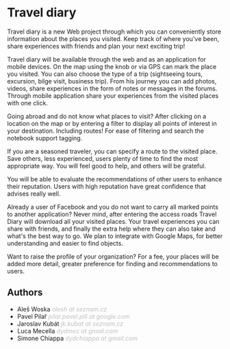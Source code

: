 <h1>Travel diary</h1>

<p>Travel diary is a new Web project through which you can conveniently store information about the places you visited. Keep track of where you've been, share experiences with friends and plan your next exciting trip!</p>

<p>Travel diary will be available through the web and as an application for mobile devices. On the map using the knob or via GPS can mark the place you visited. You can also choose the type of a trip (sightseeing tours, excursion, bilge visit, business trip). From his journey you can add photos, videos, share experiences in the form of notes or messages in the forums. Through mobile application share your experiences from the visited places with one click.</p>

<p>Going abroad and do not know what places to visit? After clicking on a location on the map or by entering a filter to display all points of interest in your destination. Including routes! For ease of filtering and search the notebook support tagging.</p>    

<p>If you are a seasoned traveler, you can specify a route to the visited place. Save others, less experienced, users plenty of time to find the most appropriate way. You will feel good to help, and others will be grateful.</p>

<p>You will be able to evaluate the recommendations of other users to enhance their reputation. Users with high reputation have great confidence that advises really well.</p>

<p>Already a user of Facebook and you do not want to carry all marked points to another application? Never mind, after entering the access roads Travel Diary will download all your visited places. Your travel experiences you can share with friends, and finally the extra help where they can also take and what's the best way to go. We plan to integrate with Google Maps, for better understanding and easier to find objects.</p>

<p>Want to raise the profile of your organization? For a fee, your places will be added more detail, greater preference for finding and recommendations to users.</p>

<h2>Authors</h2>
<ul>
	<li>Aleš Woska <i style="color: silver;">olesh at seznam.cz</i></li>
	<li>Pavel Pilař <i style="color: silver;">pilar.pavel.pili at google.com</i></li>
	<li>Jaroslav Kubát <i style="color: silver;">jk.kubat at seznam.cz</i></li>
	<li>Luca Mecella <i style="color: silver;">dydmec at gmail.com</i></li>
	<li>Simone Chiappa <i style="color: silver;">dydchiappa  at gmail.com</i></li>
</ul>